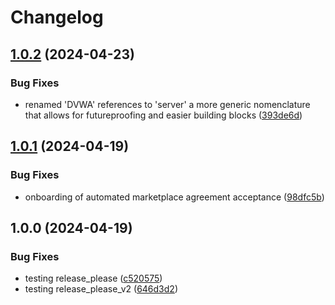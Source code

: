 # Changelog

## [1.0.2](https://github.com/AJLab-GH/ftnt-demo/compare/v1.0.1...v1.0.2) (2024-04-23)


### Bug Fixes

* renamed 'DVWA' references to 'server' a more generic nomenclature that allows for futureproofing and easier building blocks ([393de6d](https://github.com/AJLab-GH/ftnt-demo/commit/393de6d918fb58111b1c07944e454d9b35f87591))

## [1.0.1](https://github.com/AJLab-GH/ftnt-demo/compare/v1.0.0...v1.0.1) (2024-04-19)


### Bug Fixes

* onboarding of automated marketplace agreement acceptance ([98dfc5b](https://github.com/AJLab-GH/ftnt-demo/commit/98dfc5b34b36084995b6893d2de3922b3b7f61e5))

## 1.0.0 (2024-04-19)

### Bug Fixes

* testing release_please ([c520575](https://github.com/AJLab-GH/ftnt-demo/commit/c5205752459a2af070ff82ff4c1e31df4073b138))
* testing release_please_v2 ([646d3d2](https://github.com/AJLab-GH/ftnt-demo/commit/646d3d2e03f306d2efd5c73b58f5d2489422db9d))
